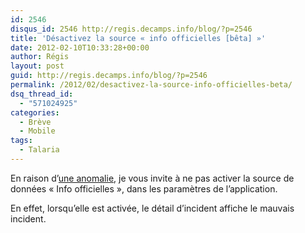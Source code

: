 ```yaml
---
id: 2546
disqus_id: 2546 http://regis.decamps.info/blog/?p=2546
title: 'Désactivez la source « info officielles [bêta] »'
date: 2012-02-10T10:33:28+00:00
author: Régis
layout: post
guid: http://regis.decamps.info/blog/?p=2546
permalink: /2012/02/desactivez-la-source-info-officielles-beta/
dsq_thread_id:
  - "571024925"
categories:
  - Brève
  - Mobile
tags:
  - Talaria
---
```

En raison d’[une anomalie](https://bitbucket.org/regis/talaria/issue/47/), je vous invite à ne pas activer la source de données « Info officielles », dans les paramètres de l’application.

En effet, lorsqu’elle est activée, le détail d’incident affiche le mauvais incident.
